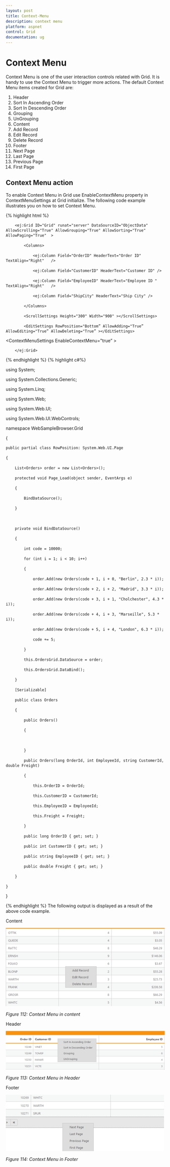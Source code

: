 ```yaml
---
layout: post
title: Context-Menu
description: context menu
platform: aspnet
control: Grid
documentation: ug
---
```


# Context Menu

Context Menu is one of the user interaction controls related with Grid. It is handy to use the Context Menu to trigger more actions. The default Context Menu items created for Grid are:

1. Header
1. Sort In Ascending Order
2. Sort In Descending Order
3. Grouping
4. UnGrouping
2. Content
1. Add Record
2. Edit Record
3. Delete Record                  
3. Footer 
1. Next Page     
2. Last Page
3. Previous Page
4. First Page

## Context Menu action


To enable Context Menu in Grid use EnableContextMenu property in ContextMenuSettings at Grid initialize. The following code example illustrates you on how to set Context Menu.


{% highlight html %}

        <ej:Grid ID="Grid" runat="server" DataSourceID="ObjectData" AllowScrolling="True" AllowGrouping="True" AllowSorting="True" AllowPaging="True"  >

            <Columns>

                <ej:Column Field="OrderID" HeaderText="Order ID" TextAlign="Right"   />

                <ej:Column Field="CustomerID" HeaderText="Customer ID" />

                <ej:Column Field="EmployeeID" HeaderText="Employee ID " TextAlign="Right"   />

                <ej:Column Field="ShipCity" HeaderText="Ship City" />

            </Columns>

            <ScrollSettings Height="300" Width="900" ></ScrollSettings>

            <EditSettings RowPosition="Bottom” AllowAdding="True” AllowEditing="True” AllowDeleting="True” ></EditSettings>

<ContextMenuSettings EnableContextMenu="true” ></ContextMenuSettings>

        </ej:Grid>
{% endhighlight %}
{% highlight c#%}


using System;

using System.Collections.Generic;

using System.Linq;

using System.Web;

using System.Web.UI;

using System.Web.UI.WebControls;



namespace WebSampleBrowser.Grid

{

    public partial class RowPosition: System.Web.UI.Page

    {

        List<Orders> order = new List<Orders>();

        protected void Page_Load(object sender, EventArgs e)

        {

            BindDataSource();

        }



        private void BindDataSource()

        {

            int code = 10000;

            for (int i = 1; i < 10; i++)

            {

                order.Add(new Orders(code + 1, i + 0, "Berlin", 2.3 * i));

                order.Add(new Orders(code + 2, i + 2, "Madrid", 3.3 * i));

                order.Add(new Orders(code + 3, i + 1, "Cholchester", 4.3 * i));

                order.Add(new Orders(code + 4, i + 3, "Marseille", 5.3 * i));

                order.Add(new Orders(code + 5, i + 4, "London", 6.3 * i));

                code += 5;

            }

            this.OrdersGrid.DataSource = order;

            this.OrdersGrid.DataBind();

        }

        [Serializable]

        public class Orders

        {

            public Orders()

            {



            }

            public Orders(long OrderId, int EmployeeId, string CustomerId, double Freight)

            {

                this.OrderID = OrderId;

                this.CustomerID = CustomerId;

                this.EmployeeID = EmployeeId;

                this.Freight = Freight;

            }

            public long OrderID { get; set; }

            public int CustomerID { get; set; }

            public string EmployeeID { get; set; }

            public double Freight { get; set; }

        }

    }

}


{% endhighlight  %}
The following output is displayed as a result of the above code example.

Content

![C:/Users/ApoorvahR/Desktop/1.png](Context-Menu_images/Context-Menu_img1.png)



_Figure 112: Context Menu in content_

Header

![C:/Users/ApoorvahR/Desktop/2.png](Context-Menu_images/Context-Menu_img2.png)



_Figure 113: Context Menu in Header_

Footer

![](Context-Menu_images/Context-Menu_img3.png)



_Figure 114: Context Menu in Footer_

